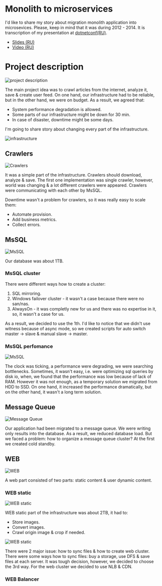 # Monolith to microservices

I'd like to share my story about migration monolith application into microsevices. Please, keep in mind that it was during 2012 - 2014. It is transcription of my presentation at [dotnetconf(RU)](http://dotnetconf.ru/materialy/monitoringandalerting).
* [Slides (RU)](https://cloud.mail.ru/public/AQgP/pJKNrcbp2)
* [Video (RU)](https://www.youtube.com/watch?v=IrAgn8YPm2Y)

# Project description

![project description](assets/mmonolith2microservices_02.png?raw=true "Project description")

The main project idea was to crawl articles from the internet, analyze it, save & create user feed. On one hand, our infrastructure had to be reliable, but in the other hand, we were on budget. As a result, we agreed that:
* System performance degradation is allowed.
* Some parts of our infrastructure might be down for 30 min.
* In case of disaster, downtime might be some days.

I'm going to share story about changing every part of the infrastructure.

![infrastructure](assets/mmonolith2microservices_41.png?raw=true "infrastructure")

## Crawlers

![Crawlers](assets/mmonolith2microservices_06.png?raw=true "Crawlers")

It was a simple part of the infrastructure. Crawlers should download, analyze & save. The first one implementation was single crawler, however, world was changing & a lot different crawlers were appeared. Crawlers were communicating with each other by MsSQL.

Downtime wasn't a problem for crawlers, so it was really easy to scale them:
* Automate provision.
* Add business metrics.
* Collect errors.

## MsSQL

![MsSQL](assets/mmonolith2microservices_08.png?raw=true "MsSQL")

Our database was about 1TB.

### MsSQL cluster

There were different ways how to create a cluster:
1. SQL mirroring.
2. Windows failover cluster - it wasn't a case because there were no san/nas.
3. AlwaysOn - it was completly new for us and there was no expertise in it, so, it wasn't a case for us.

As a result, we decided to use the 1th. I'd like to notice that we didn't use witness because of async mode, so we created scripts for auto switch master -> slave & manual slave -> master.

### MsSQL perfomance

![MsSQL](assets/mmonolith2microservices_12.png?raw=true "MsSQL")

The clock was ticking, a performance were degrading, we were searching bottlenecks. Sometimes, it wasn't easy, i.e. were optimizing sql queries by disk io, when, we found that the performance was low because of lack of RAM. However it was not enough, as a temporary solution we migrated from HDD to SSD. On one hand, it increased the performance dramatically, but on the other hand, it wasn't a long term solution.

## Message Queue

![Message Queue](assets/mmonolith2microservices_15.png?raw=true "Message Queue")

Our application had been migrated to a message queue. We were writing only results into the database. As a result, we reduced database load. But we faced a problem: how to organize a message queue cluster? At the first we created cold standby.

## WEB

![WEB](assets/mmonolith2microservices_20.png?raw=true "WEB")

A web part consisted of two parts: static content & user dynamic content.

### WEB static

![WEB static](assets/mmonolith2microservices_23.png?raw=true "WEB static")

WEB static part of the infrastructure was about 2TB, it had to:
* Store images.
* Convert images.
* Crawl origin image & crop if needed.

![WEB static](assets/mmonolith2microservices_26.png?raw=true "WEB static")

There were 2 major issue: how to sync files & how to create web cluster. There were some ways how to sync files: buy a storage, use DFS & save files at each server. It was tough decision, however, we decided to choose the 3rd way. For the web cluster we decided to use NLB & CDN.

### WEB Balancer
